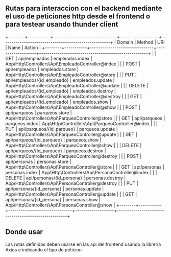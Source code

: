 ## Rutas para interaccion con el backend mediante el uso de peticiones http desde el frontend o para testear usando thunder client

+--------+-----------+-------------------------------+-------------------+-----------------------------------------------------+
| Domain | Method    | URI                           | Name              | Action                                              |
+--------+-----------+-------------------------------+-------------------+-----------------------------------------------------+
|        | GET       | api/empleados                 | empleados.index   | App\Http\Controllers\Api\EmpleadoController@index   |
|        | POST      | api/empleados                 | empleados.store   | App\Http\Controllers\Api\EmpleadoController@store   |
|        | PUT       | api/empleados/{id_empleado}   | empleados.update  | App\Http\Controllers\Api\EmpleadoController@update  |
|        | DELETE    | api/empleados/{id_empleado}   | empleados.destroy | App\Http\Controllers\Api\EmpleadoController@destroy |
|        | GET       | api/empleados/{id_empleado}   | empleados.show    | App\Http\Controllers\Api\EmpleadoController@show    |
|        | POST      | api/parqueos                  | parqueos.store    | App\Http\Controllers\Api\ParqueoController@store    |
|        | GET       | api/parqueos                  | parqueos.index    | App\Http\Controllers\Api\ParqueoController@index    |
|        | PUT       | api/parqueos/{id_parqueo}     | parqueos.update   | App\Http\Controllers\Api\ParqueoController@update   |
|        | GET       | api/parqueos/{id_parqueo}     | parqueos.show     | App\Http\Controllers\Api\ParqueoController@show     |
|        | DELETE    | api/parqueos/{id_parqueo}     | parqueos.destroy  | App\Http\Controllers\Api\ParqueoController@destroy  |
|        | POST      | api/personas                  | personas.store    | App\Http\Controllers\Api\PersonaController@store    |
|        | GET       | api/personas                  | personas.index    | App\Http\Controllers\Api\PersonaController@index    |
|        | DELETE    | api/personas/{id_persona}     | personas.destroy  | App\Http\Controllers\Api\PersonaController@destroy  |
|        | PUT       | api/personas/{id_persona}     | personas.update   | App\Http\Controllers\Api\PersonaController@update   |
|        | GET       | api/personas/{id_persona}     | personas.show     | App\Http\Controllers\Api\PersonaController@show     |
+--------+-----------+-------------------------------+-------------------+-----------------------------------------------------+

## Donde usar
Las rutas definidas deben usarse en las api del frontend usando la libreria Axios e indicando el tipo de peticion
